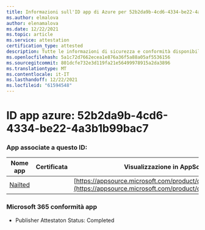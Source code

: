 ```yaml
---
title: Informazioni sull'ID app di Azure per 52b2da9b-4cd6-4334-be22-4a3b1b99bac7
ms.author: elmalova
author: elenamalova
ms.date: 12/22/2021
ms.topic: article
ms.service: attestation
certification_type: attested
description: Tutte le informazioni di sicurezza e conformità disponibili per 52b2da9b-4cd6-4334-be22-4a3b1b99bac7.
ms.openlocfilehash: 5a1c72d7662ecea1e876a36f5a88a05af5536156
ms.sourcegitcommit: 801dcfe732e3d119fa21e56499978915a2da3896
ms.translationtype: MT
ms.contentlocale: it-IT
ms.lasthandoff: 12/22/2021
ms.locfileid: "61594548"
---
```

# <a name="azure-app-id-52b2da9b-4cd6-4334-be22-4a3b1b99bac7"></a>ID app azure: 52b2da9b-4cd6-4334-be22-4a3b1b99bac7


### <a name="apps-associated-with-this-id"></a>App associate a questo ID:
| **Nome app** | **Certificata** | **Visualizzazione in AppSource** |
|--------------|---------------|-----------------------|
| [Nailted](https://docs.microsoft.com/microsoft-365-app-certification/forward/WA200003375) |  | [https://appsource.microsoft.com/product/office/WA200003375](https://appsource.microsoft.com/product/office/WA200003375) |

### <a name="microsoft-365-app-compliance-status"></a>Microsoft 365 conformità app
- Publisher Attestaton Status: Completed
